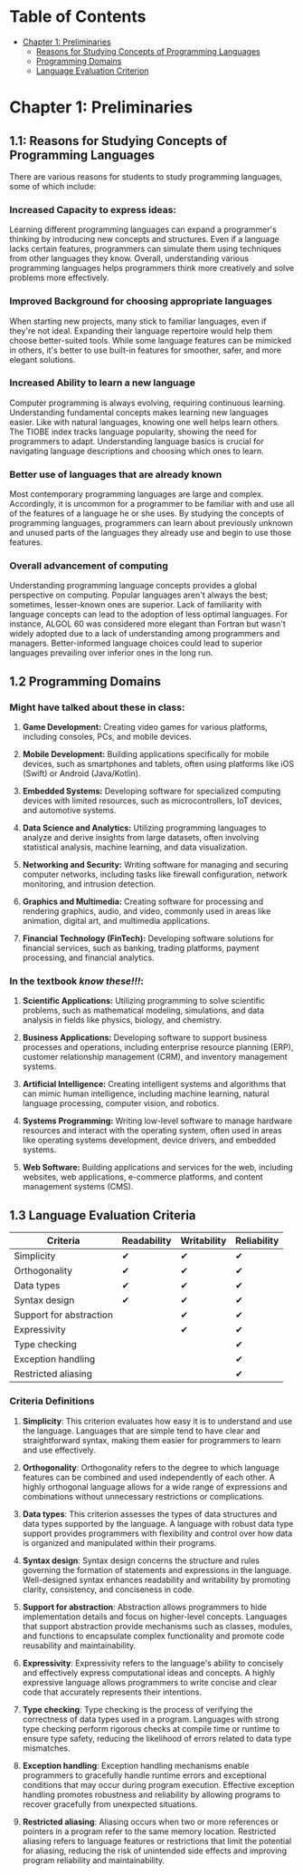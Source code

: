 # Table of Contents
- [Chapter 1: Preliminaries](#chapter-1-preliminaries)
  - [Reasons for Studying Concepts of Programming Languages](#11-reasons-for-studying-concepts-of-programming-languages)
  - [Programming Domains](#12-programming-domains)
  - [Language Evaluation Criterion](#13-language-evaluation-criteria)

# Chapter 1: Preliminaries

## 1.1: Reasons for Studying Concepts of Programming Languages

There are various reasons for students to study programming languages, some of which include:

### Increased Capacity to express ideas:
Learning different programming languages can expand a programmer's thinking by introducing new concepts and structures. Even if a language lacks certain features, programmers can simulate them using techniques from other languages they know. Overall, understanding various programming languages helps programmers think more creatively and solve problems more effectively.

### Improved Background for choosing appropriate languages
When starting new projects, many stick to familiar languages, even if they're not ideal. Expanding their language repertoire would help them choose better-suited tools. While some language features can be mimicked in others, it's better to use built-in features for smoother, safer, and more elegant solutions.

### Increased Ability to learn a new language
Computer programming is always evolving, requiring continuous learning. Understanding fundamental concepts makes learning new languages easier. Like with natural languages, knowing one well helps learn others. The TIOBE index tracks language popularity, showing the need for programmers to adapt. Understanding language basics is crucial for navigating language descriptions and choosing which ones to learn.

### Better use of languages that are already known
Most contemporary programming languages are large and complex. Accordingly, it is uncommon for a
programmer to be familiar with and use all of the features of a language he or she uses. By studying the concepts of programming languages, programmers can learn about previously unknown and unused parts of the languages they already use and begin to use those features.

### Overall advancement of computing
Understanding programming language concepts provides a global perspective on computing. Popular languages aren't always the best; sometimes, lesser-known ones are superior. Lack of familiarity with language concepts can lead to the adoption of less optimal languages. For instance, ALGOL 60 was considered more elegant than Fortran but wasn't widely adopted due to a lack of understanding among programmers and managers. Better-informed language choices could lead to superior languages prevailing over inferior ones in the long run.

## 1.2 Programming Domains

### **Might have talked about these in class:**
1. **Game Development:** Creating video games for various platforms, including consoles, PCs, and mobile devices.

2. **Mobile Development:** Building applications specifically for mobile devices, such as smartphones and tablets, often using platforms like iOS (Swift) or Android (Java/Kotlin).

3. **Embedded Systems:** Developing software for specialized computing devices with limited resources, such as microcontrollers, IoT devices, and automotive systems.

4. **Data Science and Analytics:** Utilizing programming languages to analyze and derive insights from large datasets, often involving statistical analysis, machine learning, and data visualization.

5. **Networking and Security:** Writing software for managing and securing computer networks, including tasks like firewall configuration, network monitoring, and intrusion detection.

6. **Graphics and Multimedia:** Creating software for processing and rendering graphics, audio, and video, commonly used in areas like animation, digital art, and multimedia applications.

7. **Financial Technology (FinTech):** Developing software solutions for financial services, such as banking, trading platforms, payment processing, and financial analytics.

### **In the textbook *know these!!!***: 
1. **Scientific Applications:** Utilizing programming to solve scientific problems, such as mathematical modeling, simulations, and data analysis in fields like physics, biology, and chemistry.

2. **Business Applications:** Developing software to support business processes and operations, including enterprise resource planning (ERP), customer relationship management (CRM), and inventory management systems.

3. **Artificial Intelligence:** Creating intelligent systems and algorithms that can mimic human intelligence, including machine learning, natural language processing, computer vision, and robotics.

4. **Systems Programming:** Writing low-level software to manage hardware resources and interact with the operating system, often used in areas like operating systems development, device drivers, and embedded systems.

5. **Web Software:** Building applications and services for the web, including websites, web applications, e-commerce platforms, and content management systems (CMS).

## 1.3 Language Evaluation Criteria

| Criteria               | Readability | Writability | Reliability |
|------------------------|-------------|-------------|-------------|
| Simplicity             |      ✔      |      ✔      |      ✔      |
| Orthogonality          |      ✔      |      ✔      |      ✔      |
| Data types             |      ✔      |      ✔      |      ✔      |
| Syntax design          |      ✔      |      ✔      |      ✔      |
| Support for abstraction|             |      ✔      |      ✔     |
| Expressivity           |             |      ✔      |      ✔      |
| Type checking          |             |             |      ✔      |
| Exception handling     |             |             |      ✔      |
| Restricted aliasing    |             |             |      ✔      |

### Criteria Definitions

1. **Simplicity**: This criterion evaluates how easy it is to understand and use the language. Languages that are simple tend to have clear and straightforward syntax, making them easier for programmers to learn and use effectively.

2. **Orthogonality**: Orthogonality refers to the degree to which language features can be combined and used independently of each other. A highly orthogonal language allows for a wide range of expressions and combinations without unnecessary restrictions or complications.

3. **Data types**: This criterion assesses the types of data structures and data types supported by the language. A language with robust data type support provides programmers with flexibility and control over how data is organized and manipulated within their programs.

4. **Syntax design**: Syntax design concerns the structure and rules governing the formation of statements and expressions in the language. Well-designed syntax enhances readability and writability by promoting clarity, consistency, and conciseness in code.

5. **Support for abstraction**: Abstraction allows programmers to hide implementation details and focus on higher-level concepts. Languages that support abstraction provide mechanisms such as classes, modules, and functions to encapsulate complex functionality and promote code reusability and maintainability.

6. **Expressivity**: Expressivity refers to the language's ability to concisely and effectively express computational ideas and concepts. A highly expressive language allows programmers to write concise and clear code that accurately represents their intentions.

7. **Type checking**: Type checking is the process of verifying the correctness of data types used in a program. Languages with strong type checking perform rigorous checks at compile time or runtime to ensure type safety, reducing the likelihood of errors related to data type mismatches.

8. **Exception handling**: Exception handling mechanisms enable programmers to gracefully handle runtime errors and exceptional conditions that may occur during program execution. Effective exception handling promotes robustness and reliability by allowing programs to recover gracefully from unexpected situations.

9. **Restricted aliasing**: Aliasing occurs when two or more references or pointers in a program refer to the same memory location. Restricted aliasing refers to language features or restrictions that limit the potential for aliasing, reducing the risk of unintended side effects and improving program reliability and maintainability.
